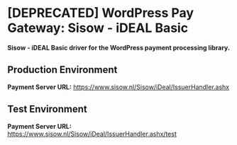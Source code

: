 # [DEPRECATED] WordPress Pay Gateway: Sisow - iDEAL Basic

**Sisow - iDEAL Basic driver for the WordPress payment processing library.**

## Production Environment

**Payment Server URL:** https://www.sisow.nl/Sisow/iDeal/IssuerHandler.ashx  

## Test Environment

**Payment Server URL:** https://www.sisow.nl/Sisow/iDeal/IssuerHandler.ashx/test  
